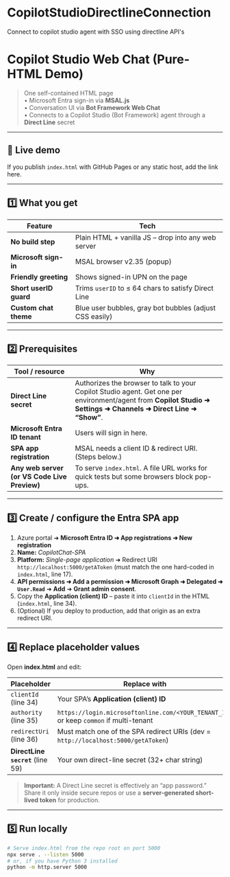 # CopilotStudioDirectlineConnection
Connect to copilot studio agent with SSO using directline API's
# Copilot Studio Web Chat (Pure-HTML Demo)

> One self-contained HTML page  
> • Microsoft Entra sign-in via **MSAL.js**  
> • Conversation UI via **Bot Framework Web Chat**  
> • Connects to a Copilot Studio (Bot Framework) agent through a **Direct Line** secret  

---

## 🌟 Live demo

If you publish `index.html` with GitHub Pages or any static host, add the link here.

---

## 1️⃣ What you get

| Feature | Tech |
|---------|------|
| **No build step** | Plain HTML + vanilla JS – drop into any web server |
| **Microsoft sign-in** | MSAL browser v2.35 (popup) |
| **Friendly greeting** | Shows signed-in UPN on the page |
| **Short userID guard** | Trims `userID` to ≤ 64 chars to satisfy Direct Line |
| **Custom chat theme** | Blue user bubbles, gray bot bubbles (adjust CSS easily) |

---

## 2️⃣ Prerequisites

| Tool / resource | Why |
|-----------------|-----|
| **Direct Line secret** | Authorizes the browser to talk to your Copilot Studio agent. Get one per environment/agent from **Copilot Studio ➜ Settings ➜ Channels ➜ Direct Line ➜ “Show”**. |
| **Microsoft Entra ID tenant** | Users will sign in here. |
| **SPA app registration** | MSAL needs a client ID & redirect URI. (Steps below.) |
| **Any web server (or VS Code Live Preview)** | To serve `index.html`. A file URL works for quick tests but some browsers block pop-ups. |

---

## 3️⃣ Create / configure the Entra SPA app

1. Azure portal ➜ **Microsoft Entra ID ➜ App registrations ➜ New registration**  
2. **Name:** *CopilotChat-SPA*  
3. **Platform:** *Single-page application* ➜ Redirect URI `http://localhost:5000/getAToken` (must match the one hard-coded in `index.html`, line 17).  
4. **API permissions ➜ Add a permission ➜ Microsoft Graph ➜ Delegated ➜ `User.Read`** ➜ **Add** ➜ **Grant admin consent**.  
5. Copy the **Application (client) ID** – paste it into `clientId` in the HTML (`index.html`, line 34).  
6. (Optional) If you deploy to production, add that origin as an extra redirect URI.

---

## 4️⃣ Replace placeholder values

Open **index.html** and edit:

| Placeholder | Replace with |
|-------------|--------------|
| `clientId` (line 34) | Your SPA’s **Application (client) ID** |
| `authority` (line 35) | `https://login.microsoftonline.com/<YOUR_TENANT_ID>` or keep `common` if multi-tenant |
| `redirectUri` (line 36) | Must match one of the SPA redirect URIs (dev = `http://localhost:5000/getAToken`) |
| **DirectLine `secret`** (line 59) | Your own direct-line secret (32+ char string) |

> **Important:** A Direct Line secret is effectively an “app password.”  
> Share it only inside secure repos or use a **server-generated short-lived token** for production.

---

## 5️⃣ Run locally

```bash
# Serve index.html from the repo root on port 5000
npx serve . --listen 5000
# or, if you have Python 3 installed
python -m http.server 5000
